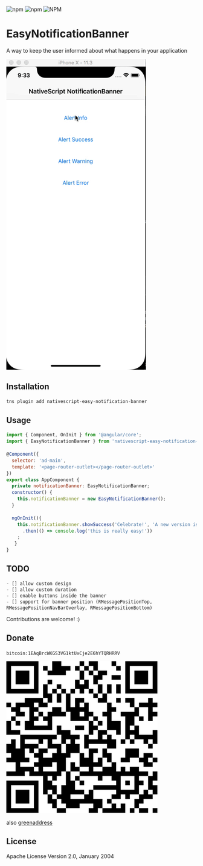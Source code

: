 ![npm](https://img.shields.io/npm/v/nativescript-easy-notification-banner.svg) ![npm](https://img.shields.io/npm/dt/nativescript-easy-notification-banner.svg) ![NPM](https://img.shields.io/npm/l/nativescript-easy-notification-banner.svg)

# EasyNotificationBanner

A way to keep the user informed about what happens in your application

![Sample iOS](https://github.com/adriexnet/nativescript-easy-notification-banner/blob/master/screenshots/ios.gif?raw=true)



## Installation


```javascript
tns plugin add nativescript-easy-notification-banner
```

## Usage 

```javascript
import { Component, OnInit } from '@angular/core';
import { EasyNotificationBanner } from 'nativescript-easy-notification-banner';

@Component({
  selector: 'ad-main',
  template: '<page-router-outlet></page-router-outlet>'
})
export class AppComponent {
  private notificationBanner: EasyNotificationBanner;
  constructor() {
    this.notificationBanner = new EasyNotificationBanner();
  }

  ngOnInit(){
    this.notificationBanner.showSuccess('Celebrate!', 'A new version is available')
      .then(() => console.log('this is really easy!'))
    ;
   }
}
```
    
## TODO

```
- [] allow custom design
- [] allow custom duration
- [] enable buttons inside the banner
- [] support for banner position (RMessagePositionTop, RMessagePositionNavBarOverlay, RMessagePositionBottom)
```

Contributions are welcome! :)

## Donate
`bitcoin:1EAqBrcWKGS3VG1ktUxCje2E6hYTQRHRRV`

![donate](https://github.com/adriexnet/nativescript-easy-notification-banner/blob/master/screenshots/donate.png?raw=true)

also [greenaddress](https://greenaddress.it/pay/GAkvTDFTMKQmXYSc2BddzSEAWdHhx/)

## License

Apache License Version 2.0, January 2004

